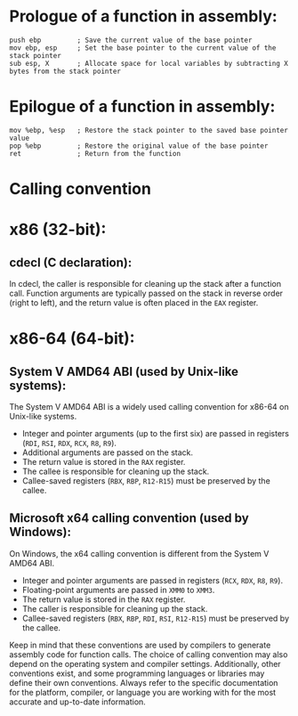 # Prologue of a function in assembly:
```
push ebp         ; Save the current value of the base pointer
mov ebp, esp     ; Set the base pointer to the current value of the stack pointer
sub esp, X       ; Allocate space for local variables by subtracting X bytes from the stack pointer

```

# Epilogue of a function in assembly:

```
mov %ebp, %esp   ; Restore the stack pointer to the saved base pointer value
pop %ebp         ; Restore the original value of the base pointer
ret              ; Return from the function
```

# Calling convention

# x86 (32-bit):

## cdecl (C declaration):
In cdecl, the caller is responsible for cleaning up the stack after a function call. Function arguments are typically passed on the stack in reverse order (right to left), and the return value is often placed in the `EAX` register.

# x86-64 (64-bit):

## System V AMD64 ABI (used by Unix-like systems):
The System V AMD64 ABI is a widely used calling convention for x86-64 on Unix-like systems.

- Integer and pointer arguments (up to the first six) are passed in registers (`RDI`, `RSI`, `RDX`, `RCX`, `R8`, `R9`).
- Additional arguments are passed on the stack.
- The return value is stored in the `RAX` register.
- The callee is responsible for cleaning up the stack.
- Callee-saved registers (`RBX`, `RBP`, `R12-R15`) must be preserved by the callee.

## Microsoft x64 calling convention (used by Windows):
On Windows, the x64 calling convention is different from the System V AMD64 ABI.

- Integer and pointer arguments are passed in registers (`RCX`, `RDX`, `R8`, `R9`).
- Floating-point arguments are passed in `XMM0` to `XMM3`.
- The return value is stored in the `RAX` register.
- The caller is responsible for cleaning up the stack.
- Callee-saved registers (`RBX`, `RBP`, `RDI`, `RSI`, `R12-R15`) must be preserved by the callee.

Keep in mind that these conventions are used by compilers to generate assembly code for function calls. The choice of calling convention may also depend on the operating system and compiler settings. Additionally, other conventions exist, and some programming languages or libraries may define their own conventions. Always refer to the specific documentation for the platform, compiler, or language you are working with for the most accurate and up-to-date information.
